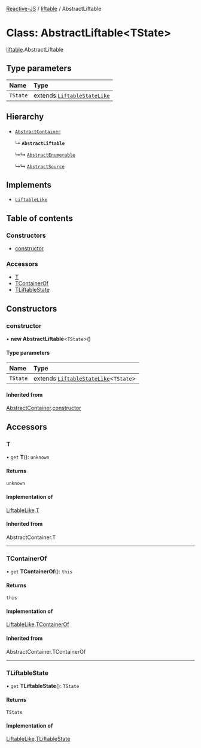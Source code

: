 [Reactive-JS](../README.md) / [liftable](../modules/liftable.md) / AbstractLiftable

# Class: AbstractLiftable<TState\>

[liftable](../modules/liftable.md).AbstractLiftable

## Type parameters

| Name | Type |
| :------ | :------ |
| `TState` | extends [`LiftableStateLike`](../interfaces/liftable.LiftableStateLike.md) |

## Hierarchy

- [`AbstractContainer`](container.AbstractContainer.md)

  ↳ **`AbstractLiftable`**

  ↳↳ [`AbstractEnumerable`](enumerable.AbstractEnumerable.md)

  ↳↳ [`AbstractSource`](source.AbstractSource.md)

## Implements

- [`LiftableLike`](../interfaces/liftable.LiftableLike.md)

## Table of contents

### Constructors

- [constructor](liftable.AbstractLiftable.md#constructor)

### Accessors

- [T](liftable.AbstractLiftable.md#t)
- [TContainerOf](liftable.AbstractLiftable.md#tcontainerof)
- [TLiftableState](liftable.AbstractLiftable.md#tliftablestate)

## Constructors

### constructor

• **new AbstractLiftable**<`TState`\>()

#### Type parameters

| Name | Type |
| :------ | :------ |
| `TState` | extends [`LiftableStateLike`](../interfaces/liftable.LiftableStateLike.md)<`TState`\> |

#### Inherited from

[AbstractContainer](container.AbstractContainer.md).[constructor](container.AbstractContainer.md#constructor)

## Accessors

### T

• `get` **T**(): `unknown`

#### Returns

`unknown`

#### Implementation of

[LiftableLike](../interfaces/liftable.LiftableLike.md).[T](../interfaces/liftable.LiftableLike.md#t)

#### Inherited from

AbstractContainer.T

___

### TContainerOf

• `get` **TContainerOf**(): `this`

#### Returns

`this`

#### Implementation of

[LiftableLike](../interfaces/liftable.LiftableLike.md).[TContainerOf](../interfaces/liftable.LiftableLike.md#tcontainerof)

#### Inherited from

AbstractContainer.TContainerOf

___

### TLiftableState

• `get` **TLiftableState**(): `TState`

#### Returns

`TState`

#### Implementation of

[LiftableLike](../interfaces/liftable.LiftableLike.md).[TLiftableState](../interfaces/liftable.LiftableLike.md#tliftablestate)
